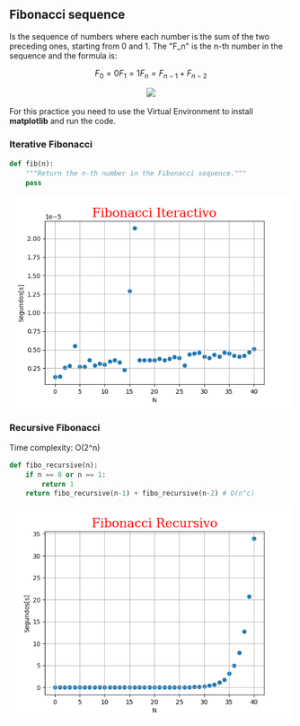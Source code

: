 ## Fibonacci sequence

Is the sequence of numbers where each number is the sum of the two preceding ones, starting from 0 and 1. The "F_n" is the n-th number in the sequence and the formula is:

```math
F_0 = 0
F_1 = 1

F_n = F_{n-1} + F_{n-2}
```

<p align="center">
  <img src="https://user-images.githubusercontent.com/6312342/165682339-436a19de-994d-4366-ae0a-bb533000af22.png">
</p>

For this practice you need to use the Virtual Environment to install **matplotlib** and run the code.

### Iterative Fibonacci


```python
def fib(n):
    """Return the n-th number in the Fibonacci sequence."""
    pass
```

<p align="center">
  <img src="./Fibonacci Iteractivo.png">
</p>


### Recursive Fibonacci

Time complexity: O(2^n)

```python
def fibo_recursive(n):
    if n == 0 or n == 1:
        return 1
    return fibo_recursive(n-1) + fibo_recursive(n-2) # O(n^c)
```

<p align="center">
  <img src="./Fibonacci Recursivo.png">
</p>